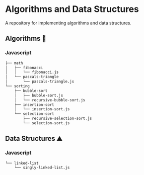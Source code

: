 # Algorithms and Data Structures

A repository for implementing algorithms and data structures.

## Algorithms 🚀
### Javascript

```bash
├── math
│   ├── fibonacci
│   │   └── fibonacci.js
│   └── pascals-triangle
│       └── pascals-triangle.js
└── sorting
    ├── bubble-sort
    │   ├── bubble-sort.js
    │   └── recursive-bubble-sort.js
    ├── insertion-sort
    │   └── insertion-sort.js
    └── selection-sort
        ├── recursive-selection-sort.js
        └── selection-sort.js
```

## Data Structures ⛰️
### Javascript

```bash
└── linked-list
    └── singly-linked-list.js
```
